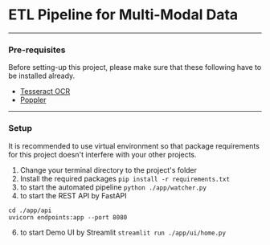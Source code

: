 # ETL Pipeline for Multi-Modal Data
---
### Pre-requisites
Before setting-up this project, please make sure that these following have to be installed already.
- [Tesseract OCR](https://github.com/tesseract-ocr/tesseract)
- [Poppler](https://github.com/oschwartz10612/poppler-windows)
---
### Setup
It is recommended to use virtual environment so that package requirements for this project doesn't interfere with your other projects.
1. Change your terminal directory to the project's folder
2. Install the required packages
`pip install -r requirements.txt`
4. to start the automated pipeline `python ./app/watcher.py`
6. to start the REST API by FastAPI
```
cd ./app/api
uvicorn endpoints:app --port 8080
```
6. to start Demo UI by Streamlit
`streamlit run ./app/ui/home.py`
